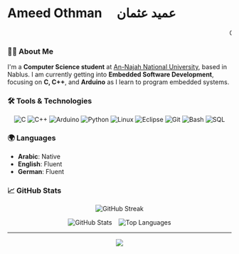 # Ameed Othman &nbsp;&nbsp;&nbsp;  عميد عثمان

<marquee behavior="scroll" direction="left"> Computer Science Student | Exploring Embedded Software </marquee>

### **👋🏻 About Me**

I'm a **Computer Science student** at [An-Najah National University](https://www.najah.edu/), based in Nablus. I am currently getting into **Embedded Software Development**, focusing on **C, C++**, and **Arduino** as I learn to program embedded systems.

### **🛠️ Tools & Technologies**

<p align="center"> 
  <img src="https://img.shields.io/badge/C-00599C?style=for-the-badge&logo=c&logoColor=white" alt="C" /> 
  <img src="https://img.shields.io/badge/C++-00599C?style=for-the-badge&logo=cplusplus&logoColor=white" alt="C++" /> 
  <img src="https://img.shields.io/badge/Arduino-00979D?style=for-the-badge&logo=arduino&logoColor=white" alt="Arduino" /> 
  <img src="https://img.shields.io/badge/Python-3776AB?style=for-the-badge&logo=python&logoColor=white" alt="Python" />
  <img src="https://img.shields.io/badge/Linux-FCC624?style=for-the-badge&logo=linux&logoColor=black" alt="Linux" /> 
  <img src="https://img.shields.io/badge/Eclipse-2C2255?style=for-the-badge&logo=eclipse&logoColor=white" alt="Eclipse" />
  <img src="https://img.shields.io/badge/Git-F05032?style=for-the-badge&logo=git&logoColor=white" alt="Git" /> 
  <img src="https://img.shields.io/badge/Bash-4EAA25?style=for-the-badge&logo=gnu-bash&logoColor=white" alt="Bash" />
  <img src="https://img.shields.io/badge/SQL-4479A1?style=for-the-badge&logo=postgresql&logoColor=white" alt="SQL" />
</p>

### **🌍 Languages**

- **Arabic**: Native
- **English**: Fluent
- **German**: Fluent

### **📈 GitHub Stats**

<p align="center">
  <img src="https://github-readme-streak-stats.herokuapp.com/?user=Amid68&theme=radical" alt="GitHub Streak" />
</p>

<p align="center">
  <img src="https://github-readme-stats.vercel.app/api?username=Amid68&show_icons=true&theme=radical" alt="GitHub Stats" />
  &ensp;
  <img src="https://github-readme-stats.vercel.app/api/top-langs/?username=Amid68&layout=compact&theme=radical" alt="Top Languages" />
</p>

---

<p align="center">
  <img src="https://readme-typing-svg.herokuapp.com?font=Roboto&size=25&color=F700FF&center=true&vCenter=true&width=500&lines=Thanks+for+visiting+my+profile!;Let's+connect+and+collaborate!+😊" />
</p>
